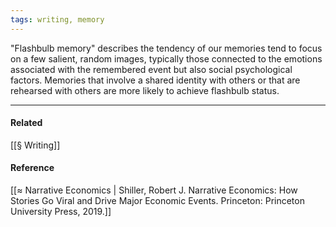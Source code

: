 ```yaml
---
tags: writing, memory
---
```


"Flashbulb memory" describes the tendency of our memories tend to focus on a few
salient, random images, typically those connected to the emotions associated
with the remembered event but also social psychological factors. Memories that
involve a shared identity with others or that are rehearsed with others are more
likely to achieve flashbulb status.

---

#### Related

[[§ Writing]]

#### Reference

[[≈ Narrative Economics | Shiller, Robert J. Narrative Economics: How Stories Go Viral and Drive Major Economic Events. Princeton: Princeton University Press, 2019.]]
